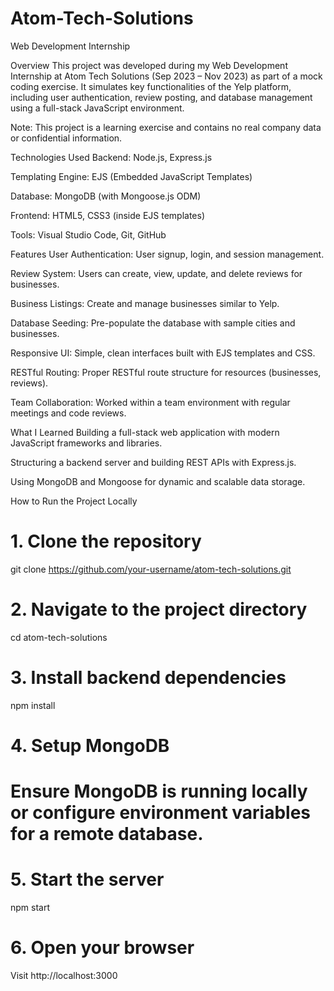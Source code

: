 # Atom-Tech-Solutions
Web Development Internship

Overview
This project was developed during my Web Development Internship at Atom Tech Solutions (Sep 2023 – Nov 2023) as part of a mock coding exercise.
It simulates key functionalities of the Yelp platform, including user authentication, review posting, and database management using a full-stack JavaScript environment.

Note: This project is a learning exercise and contains no real company data or confidential information.

Technologies Used
Backend: Node.js, Express.js

Templating Engine: EJS (Embedded JavaScript Templates)

Database: MongoDB (with Mongoose.js ODM)

Frontend: HTML5, CSS3 (inside EJS templates)

Tools: Visual Studio Code, Git, GitHub

Features
User Authentication: User signup, login, and session management.

Review System: Users can create, view, update, and delete reviews for businesses.

Business Listings: Create and manage businesses similar to Yelp.

Database Seeding: Pre-populate the database with sample cities and businesses.

Responsive UI: Simple, clean interfaces built with EJS templates and CSS.

RESTful Routing: Proper RESTful route structure for resources (businesses, reviews).

Team Collaboration: Worked within a team environment with regular meetings and code reviews.

What I Learned
Building a full-stack web application with modern JavaScript frameworks and libraries.

Structuring a backend server and building REST APIs with Express.js.

Using MongoDB and Mongoose for dynamic and scalable data storage.

How to Run the Project Locally
# 1. Clone the repository
git clone https://github.com/your-username/atom-tech-solutions.git

# 2. Navigate to the project directory
cd atom-tech-solutions

# 3. Install backend dependencies
npm install

# 4. Setup MongoDB
# Ensure MongoDB is running locally or configure environment variables for a remote database.

# 5. Start the server
npm start

# 6. Open your browser
Visit http://localhost:3000

